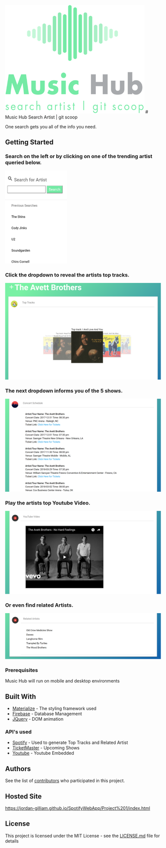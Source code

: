 <img src="Project 1/images/finalLogo.png" height="350" width="450" >
# Music Hub
Search Artist | git scoop

One search gets you all of the info you need.


## Getting Started

### Search on the left or by clicking on one of the trending artist queried below.


<img src="Project 1/images/searchSS.PNG" height="300" width="200">


### Click the dropdown to reveal the artists top tracks.

<img src="Project 1/images/topTSS.PNG">

### The next dropdown informs you of the 5 shows.

<img src="Project 1/images/showsSS.PNG">

### Play the artists top Youtube Video.

<img src="Project 1/images/youTSS.PNG">

### Or even find related Artists.

<img src="Project 1/images/relatedASS.PNG">

### Prerequisites

Music Hub will run on mobile and desktop environments


## Built With

* [Materialize](http://materializecss.com/) - The styling framework used
* [Firebase](https://firebase.google.com/) - Database Management
* [JQuery](https://jquery.com/) - DOM animation


### API's used
* [Spotify](https://developer.spotify.com/web-api/) - Used to generate Top Tracks and Related Artist
* [TicketMaster](https://developer.ticketmaster.com/products-and-docs/apis/getting-started/) - Upcoming Shows
* [Youtube](https://developers.google.com/youtube/) - Youtube Embedded



## Authors

See the list of [contributors](https://github.com/Jordan-Gilliam/SpotifyWebApp/contributors) who participated in this project.

## Hosted Site
https://jordan-gilliam.github.io/SpotifyWebApp/Project%201/index.html
## License

This project is licensed under the MIT License - see the [LICENSE.md](LICENSE.md) file for details
